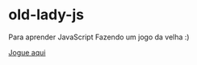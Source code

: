 # old-lady-js

Para aprender JavaScript Fazendo um jogo da velha :)

[Jogue aqui](https://paiva-thiago.github.io/old-lady-js)
